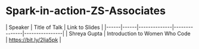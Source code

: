 # Spark-in-action-ZS-Associates

| Speaker | Title of Talk | Link to Slides |
|------|------|--------------|---------------|----------------|
| Shreya Gupta | Introduction to Women Who Code | https://bit.ly/2Ija5pk |
